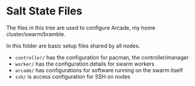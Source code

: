 # Salt State Files

The files in this tree are used to configure Arcade, my home
cluster/swarm/bramble.

In this folder are basic setup files shared by all nodes.

* `controller/` has the configuration for pacman, the controller/manager
* `worker/` has the configuration details for swarm workers
* `arcade/` has configurations for software running on the swarm itself
* `ssh/` is access configuration for SSH on nodes
